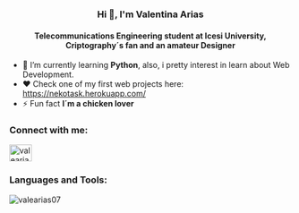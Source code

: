 <h3 align="center">Hi 👋, I'm Valentina Arias</h3>
<h4 align="center">Telecommunications Engineering student at Icesi University, Criptography´s fan and an amateur Designer </h4>

- 🌱 I’m currently learning **Python**, also, i pretty interest in learn about Web Development.
- ❤️ Check one of my first web projects here: https://nekotask.herokuapp.com/
- ⚡ Fun fact **I´m a chicken lover**


<h3 align="left">Connect with me:</h3>
<p align="left">
<a href="https://instagram.com/valearias0618" target="blank"><img align="center" src="https://cdn.jsdelivr.net/npm/simple-icons@3.0.1/icons/instagram.svg" alt="valearias0618" height="30" width="40" /></a>
</p>

<h3 align="left">Languages and Tools:</h3>


<p><img align="center" src="https://github-readme-stats.vercel.app/api/top-langs?username=valearias07&show_icons=true&locale=en&layout=compact" alt="valearias07" /></p>
